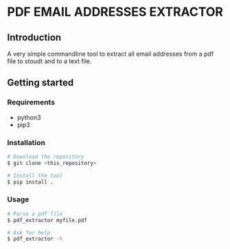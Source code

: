 # PDF EMAIL ADDRESSES EXTRACTOR

## Introduction

A very simple commandline tool to extract all email addresses from
a pdf file to stoudt and to a text file.

## Getting started

### Requirements

- python3
- pip3


### Installation
```bash
# Download the repository
$ git clone <this_repository>

# Install the tool
$ pip install .
```

### Usage

```bash
# Parse a pdf file
$ pdf_extractor myfile.pdf

# Ask for help
$ pdf_extractor -h
```